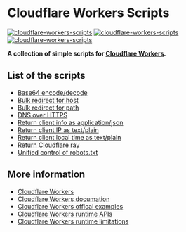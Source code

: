 # Cloudflare Workers Scripts

[![cloudflare-workers-scripts](https://img.shields.io/badge/LICENSE-BSD3%20Clause%20Liscense-blue?style=flat-square)](./LICENSE)
[![cloudflare-workers-scripts](https://img.shields.io/badge/GitHub-Cloudflare%20Workers%20Scripts-blueviolet?style=flat-square&logo=github)](https://github.com/fernvenue/cloudflare-workers-scripts)
[![cloudflare-workers-scripts](https://img.shields.io/badge/GitLab-Cloudflare%20Workers%20Scripts-orange?style=flat-square&logo=gitlab)](https://gitlab.com/fernvenue/cloudflare-workers-scripts)

**A collection of simple scripts for [Cloudflare Workers](https://workers.cloudflare.com).**

## List of the scripts

- [Base64 encode/decode](./src/base64-encode-decode.js)
- [Bulk redirect for host](./src/redirect-by-hostmap.js)
- [Bulk redirect for path](./src/redirect-by-pathmap.js)
- [DNS over HTTPS](./src/dns-over-https.js)
- [Return client info as application/json](./src/return-clint-info.js)
- [Return client IP as text/plain](./src/return-client-ip.js)
- [Return client local time as text/plain](./src/return-client-date.js)
- [Return Cloudflare ray](./src/return-cloudflare-ray.js)
- [Unified control of robots.txt](./src/robots-control.js)

## More information

- [Cloudflare Workers](https://workers.cloudflare.com)
- [Cloudflare Workers documation](https://developers.cloudflare.com/workers)
- [Cloudflare Workers offical examples](https://developers.cloudflare.com/workers/examples)
- [Cloudflare Workers runtime APIs](https://developers.cloudflare.com/workers/runtime-apis)
- [Cloudflare Workers runtime limitations](https://developers.cloudflare.com/workers/platform/limits)
